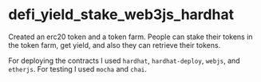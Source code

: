 # defi_yield_stake_web3js_hardhat

Created an erc20 token and a token farm. People can stake their tokens in the token farm, get yield, and also they can retrieve their tokens.

For deploying the contracts I used `hardhat`, `hardhat-deploy`, `webjs`, and `etherjs`. For testing I used `mocha` and `chai`.
